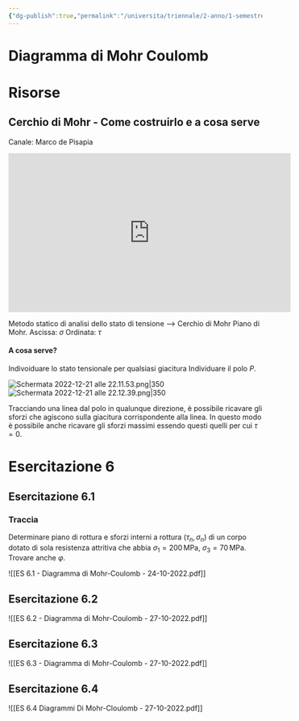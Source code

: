 ```yaml
---
{"dg-publish":true,"permalink":"/universita/triennale/2-anno/1-semestre/geologia-applicata/esercitazioni/esercitazione-6-diagramma-di-mohr-coulomb/"}
---
```



# Diagramma di Mohr Coulomb



# Risorse
## Cerchio di Mohr - Come costruirlo e a cosa serve
Canale: Marco de Pisapia
<iframe width="560" height="315" src="https://www.youtube.com/embed/LD86rANNDY0" title="YouTube video player" frameborder="0" allow="accelerometer; autoplay; clipboard-write; encrypted-media; gyroscope; picture-in-picture" allowfullscreen></iframe>

Metodo statico di analisi dello stato di tensione --> Cerchio di Mohr
Piano di Mohr. 
Ascissa: $\sigma$
Ordinata: $\tau$

#### A cosa serve?
Indivoiduare lo stato tensionale per qualsiasi giacitura
Individuare il polo $P$.

![Schermata 2022-12-21 alle 22.11.53.png|350](/img/user/allegati/Schermata%202022-12-21%20alle%2022.11.53.png)
![Schermata 2022-12-21 alle 22.12.39.png|350](/img/user/allegati/Schermata%202022-12-21%20alle%2022.12.39.png)

Tracciando una linea dal polo in qualunque direzione, è possibile ricavare gli sforzi che agiscono sulla giacitura corrispondente alla linea. In questo modo è possibile anche ricavare gli sforzi massimi essendo questi quelli per cui $\tau = 0$.


# Esercitazione 6
## Esercitazione 6.1
### Traccia
Determinare piano di rottura e sforzi interni a rottura ($\tau_{n}, \sigma_{n}$) di un corpo dotato di sola resistenza attritiva che abbia $\sigma_{1}= 200 \, \mathrm{MPa}$, $\sigma_{3} = 70 \, \mathrm{MPa}$. Trovare anche $\varphi$.



![[ES 6.1 - Diagramma di Mohr-Coulomb - 24-10-2022.pdf]]

## Esercitazione 6.2

![[ES 6.2 - Diagramma di Mohr-Coulomb - 27-10-2022.pdf]]
## Esercitazione 6.3

![[ES 6.3 - Diagramma di Mohr-Coulomb - 27-10-2022.pdf]]
## Esercitazione 6.4

![[ES 6.4 Diagrammi Di Mohr-Cloulomb - 27-10-2022.pdf]]